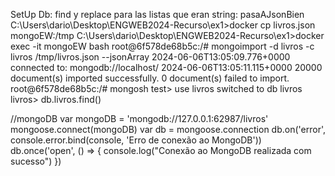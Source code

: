 SetUp Db:
find y replace para las listas que eran string:
pasaAJsonBien
C:\Users\dario\Desktop\ENGWEB2024-Recurso\ex1>docker cp livros.json mongoEW:/tmp
C:\Users\dario\Desktop\ENGWEB2024-Recurso\ex1>docker exec -it mongoEW bash
root@6f578de68b5c:/# mongoimport -d livros -c livros /tmp/livros.json --jsonArray
2024-06-06T13:05:09.776+0000    connected to: mongodb://localhost/
2024-06-06T13:05:11.115+0000    20000 document(s) imported successfully. 0 document(s) failed to import.
root@6f578de68b5c:/# mongosh
test> use livros
switched to db livros
livros> db.livros.find()

//mongoDB
var mongoDB = 'mongodb://127.0.0.1:62987/livros'
mongoose.connect(mongoDB)
var db = mongoose.connection
db.on('error', console.error.bind(console, 'Erro de conexão ao MongoDB'))
db.once('open', () => {
  console.log("Conexão ao MongoDB realizada com sucesso")
})
